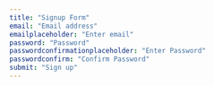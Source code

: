 ```yaml
---
title: "Signup Form"
email: "Email address"
emailplaceholder: "Enter email"
password: "Password"
passwordconfirmationplaceholder: "Enter Password"
passwordconfirm: "Confirm Password"
submit: "Sign up"
---
```


